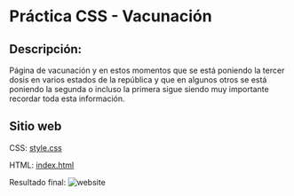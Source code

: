 # Práctica CSS - Vacunación
## Descripción:
Página de vacunación y en estos momentos que se está poniendo la tercer dosis en varios estados de la república y que en algunos otros se está poniendo la segunda o incluso la primera sigue siendo muy importante recordar toda esta información.

## Sitio web
CSS: [style.css]()

HTML: [index.html](https://github.com/natt100/PRACTICAS_MisionFrontEnd/blob/4fda6bfee52eb41bcbeed5c26e00556d8a44d11e/3%20-%20CSS/index.html)

Resultado final:
![website](https://user-images.githubusercontent.com/114167648/200336104-6316e95e-668d-4a6f-87e3-aaf8d987a268.png)
